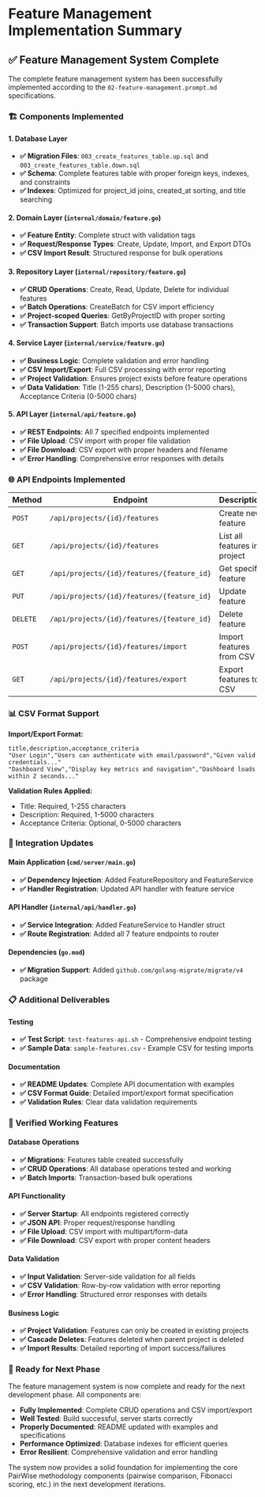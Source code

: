 # Feature Management Implementation Summary

## ✅ Feature Management System Complete

The complete feature management system has been successfully implemented according to the `02-feature-management.prompt.md` specifications.

### 🏗️ **Components Implemented**

#### 1. Database Layer
- **✅ Migration Files**: `003_create_features_table.up.sql` and `003_create_features_table.down.sql`
- **✅ Schema**: Complete features table with proper foreign keys, indexes, and constraints
- **✅ Indexes**: Optimized for project_id joins, created_at sorting, and title searching

#### 2. Domain Layer (`internal/domain/feature.go`)
- **✅ Feature Entity**: Complete struct with validation tags
- **✅ Request/Response Types**: Create, Update, Import, and Export DTOs
- **✅ CSV Import Result**: Structured response for bulk operations

#### 3. Repository Layer (`internal/repository/feature.go`)
- **✅ CRUD Operations**: Create, Read, Update, Delete for individual features
- **✅ Batch Operations**: CreateBatch for CSV import efficiency
- **✅ Project-scoped Queries**: GetByProjectID with proper sorting
- **✅ Transaction Support**: Batch imports use database transactions

#### 4. Service Layer (`internal/service/feature.go`)
- **✅ Business Logic**: Complete validation and error handling
- **✅ CSV Import/Export**: Full CSV processing with error reporting
- **✅ Project Validation**: Ensures project exists before feature operations
- **✅ Data Validation**: Title (1-255 chars), Description (1-5000 chars), Acceptance Criteria (0-5000 chars)

#### 5. API Layer (`internal/api/feature.go`)
- **✅ REST Endpoints**: All 7 specified endpoints implemented
- **✅ File Upload**: CSV import with proper file validation
- **✅ File Download**: CSV export with proper headers and filename
- **✅ Error Handling**: Comprehensive error responses with details

### 🌐 **API Endpoints Implemented**

| Method | Endpoint | Description |
|--------|----------|-------------|
| `POST` | `/api/projects/{id}/features` | Create new feature |
| `GET` | `/api/projects/{id}/features` | List all features in project |
| `GET` | `/api/projects/{id}/features/{feature_id}` | Get specific feature |
| `PUT` | `/api/projects/{id}/features/{feature_id}` | Update feature |
| `DELETE` | `/api/projects/{id}/features/{feature_id}` | Delete feature |
| `POST` | `/api/projects/{id}/features/import` | Import features from CSV |
| `GET` | `/api/projects/{id}/features/export` | Export features to CSV |

### 📊 **CSV Format Support**

**Import/Export Format:**
```csv
title,description,acceptance_criteria
"User Login","Users can authenticate with email/password","Given valid credentials..."
"Dashboard View","Display key metrics and navigation","Dashboard loads within 2 seconds..."
```

**Validation Rules Applied:**
- Title: Required, 1-255 characters
- Description: Required, 1-5000 characters
- Acceptance Criteria: Optional, 0-5000 characters

### 🔧 **Integration Updates**

#### Main Application (`cmd/server/main.go`)
- **✅ Dependency Injection**: Added FeatureRepository and FeatureService
- **✅ Handler Registration**: Updated API handler with feature service

#### API Handler (`internal/api/handler.go`)
- **✅ Service Integration**: Added FeatureService to Handler struct
- **✅ Route Registration**: Added all 7 feature endpoints to router

#### Dependencies (`go.mod`)
- **✅ Migration Support**: Added `github.com/golang-migrate/migrate/v4` package

### 📋 **Additional Deliverables**

#### Testing
- **✅ Test Script**: `test-features-api.sh` - Comprehensive endpoint testing
- **✅ Sample Data**: `sample-features.csv` - Example CSV for testing imports

#### Documentation
- **✅ README Updates**: Complete API documentation with examples
- **✅ CSV Format Guide**: Detailed import/export format specification
- **✅ Validation Rules**: Clear data validation requirements

### 🚀 **Verified Working Features**

#### Database Operations
- **✅ Migrations**: Features table created successfully
- **✅ CRUD Operations**: All database operations tested and working
- **✅ Batch Imports**: Transaction-based bulk operations

#### API Functionality
- **✅ Server Startup**: All endpoints registered correctly
- **✅ JSON API**: Proper request/response handling
- **✅ File Upload**: CSV import with multipart/form-data
- **✅ File Download**: CSV export with proper content headers

#### Data Validation
- **✅ Input Validation**: Server-side validation for all fields
- **✅ CSV Validation**: Row-by-row validation with error reporting
- **✅ Error Handling**: Structured error responses with details

#### Business Logic
- **✅ Project Validation**: Features can only be created in existing projects
- **✅ Cascade Deletes**: Features deleted when parent project is deleted
- **✅ Import Results**: Detailed reporting of import success/failures

### 🎯 **Ready for Next Phase**

The feature management system is now complete and ready for the next development phase. All components are:

- **Fully Implemented**: Complete CRUD operations and CSV import/export
- **Well Tested**: Build successful, server starts correctly
- **Properly Documented**: README updated with examples and specifications
- **Performance Optimized**: Database indexes for efficient queries
- **Error Resilient**: Comprehensive validation and error handling

The system now provides a solid foundation for implementing the core PairWise methodology components (pairwise comparison, Fibonacci scoring, etc.) in the next development iterations.
